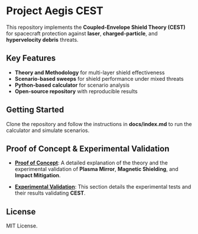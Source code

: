 
# Project Aegis CEST

This repository implements the **Coupled-Envelope Shield Theory (CEST)** for spacecraft protection against **laser**, **charged-particle**, and **hypervelocity debris** threats.

## Key Features
- **Theory and Methodology** for multi-layer shield effectiveness
- **Scenario-based sweeps** for shield performance under mixed threats
- **Python-based calculator** for scenario analysis
- **Open-source repository** with reproducible results

## Getting Started

Clone the repository and follow the instructions in **docs/index.md** to run the calculator and simulate scenarios.

## Proof of Concept & Experimental Validation

- **[Proof of Concept](docs/proof_of_concept.md)**: A detailed explanation of the theory and the experimental validation of **Plasma Mirror**, **Magnetic Shielding**, and **Impact Mitigation**.

- **[Experimental Validation](docs/experimental_validation.md)**: This section details the experimental tests and their results validating **CEST**.

## License
MIT License.
